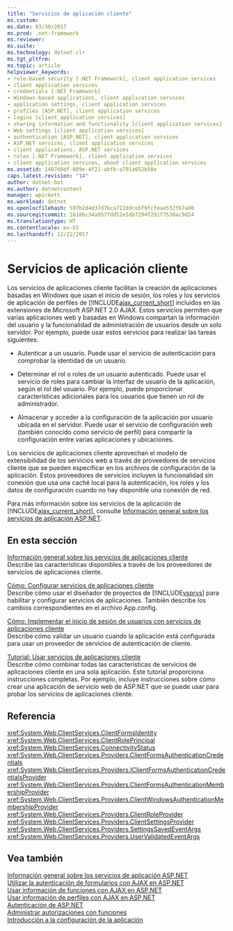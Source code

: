 ```yaml
---
title: "Servicios de aplicación cliente"
ms.custom: 
ms.date: 03/30/2017
ms.prod: .net-framework
ms.reviewer: 
ms.suite: 
ms.technology: dotnet-clr
ms.tgt_pltfrm: 
ms.topic: article
helpviewer_keywords:
- role-based security [.NET Framework], client application services
- client application services
- credentials [.NET Framework]
- Windows-based applications, client application services
- application settings, client application services
- profiles [ASP.NET], client application services
- logins [client application services]
- sharing information and functionality [client application services]
- Web settings [client application services]
- authentication [ASP.NET], client application services
- ASP.NET services, client application services
- client applications, ASP.NET services
- roles [.NET Framework], client application services
- client application services, about client application services
ms.assetid: 1487d8df-089e-4f21-abfb-a791a652b58e
caps.latest.revision: "14"
author: dotnet-bot
ms.author: dotnetcontent
manager: wpickett
ms.workload: dotnet
ms.openlocfilehash: 597b2d4d37d76ca722ddcebf9fcfeae532f67a00
ms.sourcegitcommit: 16186c34a957fdd52e5db7294f291f7530ac9d24
ms.translationtype: HT
ms.contentlocale: es-ES
ms.lasthandoff: 12/22/2017
---
```

# <a name="client-application-services"></a>Servicios de aplicación cliente
Los servicios de aplicaciones cliente facilitan la creación de aplicaciones basadas en Windows que usan el inicio de sesión, los roles y los servicios de aplicación de perfiles de [!INCLUDE[ajax_current_short](../../../includes/ajax-current-short-md.md)] incluidos en las extensiones de Microsoft ASP.NET 2.0 AJAX. Estos servicios permiten que varias aplicaciones web y basadas en Windows compartan la información del usuario y la funcionalidad de administración de usuarios desde un solo servidor. Por ejemplo, puede usar estos servicios para realizar las tareas siguientes:  
  
-   Autenticar a un usuario. Puede usar el servicio de autenticación para comprobar la identidad de un usuario.  
  
-   Determinar el rol o roles de un usuario autenticado. Puede usar el servicio de roles para cambiar la interfaz de usuario de la aplicación, según el rol del usuario. Por ejemplo, puede proporcionar características adicionales para los usuarios que tienen un rol de administrador.  
  
-   Almacenar y acceder a la configuración de la aplicación por usuario ubicada en el servidor. Puede usar el servicio de configuración web (también conocido como servicio de perfil) para compartir la configuración entre varias aplicaciones y ubicaciones.  
  
 Los servicios de aplicaciones cliente aprovechan el modelo de extensibilidad de los servicios web a través de proveedores de servicios cliente que se pueden especificar en los archivos de configuración de la aplicación. Estos proveedores de servicios incluyen la funcionalidad sin conexión que usa una caché local para la autenticación, los roles y los datos de configuración cuando no hay disponible una conexión de red.  
  
 Para más información sobre los servicios de la aplicación de [!INCLUDE[ajax_current_short](../../../includes/ajax-current-short-md.md)], consulte [Información general sobre los servicios de aplicación ASP.NET](http://msdn.microsoft.com/library/1162e529-0d70-44b2-b3ab-83e60c695013).  
  
## <a name="in-this-section"></a>En esta sección  
 [Información general sobre los servicios de aplicaciones cliente](../../../docs/framework/common-client-technologies/client-application-services-overview.md)  
 Describe las características disponibles a través de los proveedores de servicios de aplicaciones cliente.  
  
 [Cómo: Configurar servicios de aplicaciones cliente](../../../docs/framework/common-client-technologies/how-to-configure-client-application-services.md)  
 Describe cómo usar el diseñador de proyectos de [!INCLUDE[vsprvs](../../../includes/vsprvs-md.md)] para habilitar y configurar servicios de aplicaciones. También describe los cambios correspondientes en el archivo App.config.  
  
 [Cómo: Implementar el inicio de sesión de usuarios con servicios de aplicaciones cliente](../../../docs/framework/common-client-technologies/how-to-implement-user-login-with-client-application-services.md)  
 Describe cómo validar un usuario cuando la aplicación está configurada para usar un proveedor de servicios de autenticación de cliente.  
  
 [Tutorial: Usar servicios de aplicaciones cliente](../../../docs/framework/common-client-technologies/walkthrough-using-client-application-services.md)  
 Describe cómo combinar todas las características de servicios de aplicaciones cliente en una sola aplicación. Este tutorial proporciona instrucciones completas. Por ejemplo, incluye instrucciones sobre cómo crear una aplicación de servicio web de ASP.NET que se puede usar para probar los servicios de aplicaciones cliente.  
  
## <a name="reference"></a>Referencia  
 <xref:System.Web.ClientServices.ClientFormsIdentity>  
 <xref:System.Web.ClientServices.ClientRolePrincipal>  
 <xref:System.Web.ClientServices.ConnectivityStatus>  
 <xref:System.Web.ClientServices.Providers.ClientFormsAuthenticationCredentials>  
 <xref:System.Web.ClientServices.Providers.IClientFormsAuthenticationCredentialsProvider>  
 <xref:System.Web.ClientServices.Providers.ClientFormsAuthenticationMembershipProvider>  
 <xref:System.Web.ClientServices.Providers.ClientWindowsAuthenticationMembershipProvider>  
 <xref:System.Web.ClientServices.Providers.ClientRoleProvider>  
 <xref:System.Web.ClientServices.Providers.ClientSettingsProvider>  
 <xref:System.Web.ClientServices.Providers.SettingsSavedEventArgs>  
 <xref:System.Web.ClientServices.Providers.UserValidatedEventArgs>  
  
## <a name="see-also"></a>Vea también  
 [Información general sobre los servicios de aplicación ASP.NET](http://msdn.microsoft.com/library/1162e529-0d70-44b2-b3ab-83e60c695013)  
 [Utilizar la autenticación de formularios con AJAX en ASP.NET](http://msdn.microsoft.com/library/c50f7dc5-323c-4c63-b4f3-96edfc1e815e)  
 [Usar información de funciones con AJAX en ASP.NET](http://msdn.microsoft.com/library/280f6ad9-ba1a-4fc9-b0cc-22e39e54a82d)  
 [Usar información de perfiles con AJAX en ASP.NET](http://msdn.microsoft.com/library/91239ae6-d01c-4f4e-a433-eb9040dbed61)  
 [Autenticación de ASP.NET](http://msdn.microsoft.com/library/fc10b0ef-4ce4-4a7f-9174-886325221ee1)  
 [Administrar autorizaciones con funciones](http://msdn.microsoft.com/library/01954ce4-39a2-487f-8153-a69f6f6f3195)    
 [Introducción a la configuración de la aplicación](../../../docs/framework/winforms/advanced/application-settings-overview.md)
